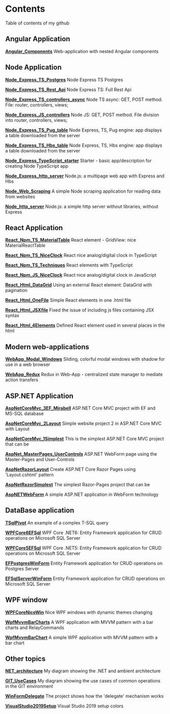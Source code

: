 # Contents
Table of contents of my github
## Angular Application

[**Angular_Components**](https://github.com/janluksoft/Angular_Components) Web-application with nested Angular components 

## Node Application

[**Node_Express_TS_Postgres**](https://github.com/janluksoft/Node_Express_TS_Postgres) Node Express TS Postgres

[**Node_Express_TS_Rest_Api**](https://github.com/janluksoft/Node_Express_TS_Rest_Api) Node Express TS: Full Rest Api

[**Node_Express_TS_controllers_async**](https://github.com/janluksoft/Node_Express_TS_controllers_async) Node TS async: GET, POST method. File: router, controllers, views;

[**Node_Express_JS_controllers**](https://github.com/janluksoft/Node_Express_JS_controllers) Node JS: GET, POST method. File division into router, controllers, views;

[**Node_Express_TS_Pug_table**](https://github.com/janluksoft/Node_Express_TS_Pug_table) Node Express, TS, Pug engine: app displays a table downloaded from the server

[**Node_Express_TS_Hbs_table**](https://github.com/janluksoft/Node_Express_TS_Hbs_table) Node Express, TS, Hbs engine: app displays a table downloaded from the server 

[**Node_Express_TypeScript_starter**](https://github.com/janluksoft/Node_Express_TypeScript_starter) Starter - basic app/description for creating Node TypeScript app

[**Node_Express_http_server**](https://github.com/janluksoft/Node_Express_http_server) Node.js: a multipage web app with Express and Hbs

[**Node_Web_Scraping**](https://github.com/janluksoft/Node_Web_Scraping) A simple Node scraping application for reading data from websites

[**Node_http_server**](https://github.com/janluksoft/Node_http_server) Node.js: a simple http server without libraries, without Express

## React Application

[**React_Npm_TS_MaterialTable**](https://github.com/janluksoft/React_Npm_TS_MaterialTable) React element - GridView: nice MaterialReactTable 

[**React_Npm_TS_NiceClock**](https://github.com/janluksoft/React_Npm_TS_NiceClock) React nice analog/digital clock in TypeScript 

[**React_Npm_TS_Techniques**](https://github.com/janluksoft/React_Npm_TS_Techniques) React elements with TypeScript

[**React_Npm_JS_NiceClock**](https://github.com/janluksoft/React_Npm_JS_NiceClock) React nice analog/digital clock in JavaScript 

[**React_Html_DataGrid**](https://github.com/janluksoft/React_Html_DataGrid) Using an external React element: DataGrid with pagination

[**React_Html_OneFile**](https://github.com/janluksoft/React_Html_OneFile) Simple React elements in one .html file

[**React_Html_JSXfile**](https://github.com/janluksoft/React_Html_JSXfile) Fixed the issue of including js files containing JSX syntax 

[**React_Html_4Elements**](https://github.com/janluksoft/React_Html_4Elements) Defined React element used in several places in the html

## Modern web-applications

[**WebApp_Modal_Windows**](https://github.com/janluksoft/WebApp_Modal_Windows) Sliding, colorful modal windows with shadow for use in a web browser 

[**WebApp_Redux**](https://github.com/janluksoft/WebApp_Redux) Redux in Web-App - centralized state manager to mediate action transfers 

## ASP.NET Application

[**AspNetCoreMvc_3EF_Mirabell**](https://github.com/janluksoft/AspNetCoreMvc_3EF_Mirabell)	ASP.NET Core MVC project with EF and MS-SQL database

[**AspNetCoreMvc_2Layout**](https://github.com/janluksoft/AspNetCoreMvc_2Layout)	Simple website project 2 in ASP.NET Core MVC with Layout	

[**AspNetCoreMvc_1Simplest**](https://github.com/janluksoft/AspNetCoreMvc_1Simplest)	This is the simplest ASP.NET Core MVC project that can be	

[**AspNet_MasterPages_UserControls**](https://github.com/janluksoft/Net_MasterPages_UserControls)	ASP.NET WebForm page using the Master-Pages and User-Controls

[**AspNetRazorLayout**](https://github.com/janluksoft/AspNetRazorLayout)	Create ASP.NET Core Razor Pages using 'Layout.cshtml' pattern

[**AspNetRazorSimplest**](https://github.com/janluksoft/AspNetRazorSimplest)	The simplest Razor-Pages project that can be

[**AspNETWebForm**](https://github.com/janluksoft/AspNETWebForm)	A simple ASP.NET application in WebForm technology 


## DataBase application

[**TSqlPivot**](https://github.com/janluksoft/TSqlPivot)	An example of a complex T-SQL query

[**WPFCore6EFSql**](https://github.com/janluksoft/WPFCore6EFSql)		WPF Core .NET6: Entity Framework application for CRUD operations on Microsoft SQL Server 	

[**WPFCore5EFSql**](https://github.com/janluksoft/WPFCore5EFSql)	WPF Core .NET5: Entity Framework application for CRUD operations on Microsoft SQL Server

[**EFPostgresWinForm**](https://github.com/janluksoft/EFPostgresWinForm)	Entity Framework application for CRUD operations on Postgres Server 	

[**EFSqlServerWinForm**](https://github.com/janluksoft/EFSqlServerWinForm)	Entity Framework application for CRUD operations on Microsoft SQL Server 


## WPF window

[**WPFCoreNiceWin**](https://github.com/janluksoft/WPFCoreNiceWin)	Nice WPF windows with dynamic themes changing

[**WpfMvvmBarCharts**](https://github.com/janluksoft/WpfMvvmBarCharts)	A WPF application with MVVM pattern with a bar charts and RelayCommands

[**WpfMvvmBarChart**](https://github.com/janluksoft/WpfMvvmBarChart)		A simple WPF application with MVVM pattern with a bar chart 



## Other topics

[**NET_architecture**](https://github.com/janluksoft/NET_architecture)		My diagram showing the .NET and ambient architecture

[**GIT_UseCases**](https://github.com/janluksoft/GIT_UseCases)		 My diagram showing the use cases of common operations in the GIT environment 

[**WinFormDelegate**](https://github.com/janluksoft/WinFormDelegate)		The project shows how the 'delegate' mechanism works 

[**VisualStudio2019Setup**](https://github.com/janluksoft/VisualStudio2019Setup)	Visual Studio 2019 setup colors	
